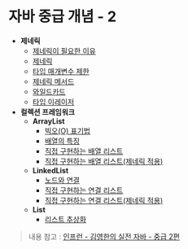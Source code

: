 # 자바 중급 개념 - 2

- **제네릭**
  - [제네릭이 필요한 이유](https://github.com/genesis12345678/TIL/blob/main/Java/mid_2/generic/Reason.md)
  - [제네릭](https://github.com/genesis12345678/TIL/blob/main/Java/mid_2/generic/%EC%A0%81%EC%9A%A9.md)
  - [타입 매개변수 제한](https://github.com/genesis12345678/TIL/blob/main/Java/mid_2/generic/%EC%A0%9C%ED%95%9C.md)
  - [제네릭 메서드](https://github.com/genesis12345678/TIL/blob/main/Java/mid_2/generic/%EB%A9%94%EC%84%9C%EB%93%9C.md)
  - [와일드카드](https://github.com/genesis12345678/TIL/blob/main/Java/mid_2/generic/%EC%99%80%EC%9D%BC%EB%93%9C%EC%B9%B4%EB%93%9C.md)
  - [타입 이레이저](https://github.com/genesis12345678/TIL/blob/main/Java/mid_2/generic/%EC%9D%B4%EB%A0%88%EC%9D%B4%EC%A0%80.md)
- **컬렉션 프레임워크**
  - **ArrayList**
    - [빅오(O) 표기법](https://github.com/genesis12345678/TIL/blob/main/Java/mid_2/jcf/arraylist/BigO.md)
    - [배열의 특징](https://github.com/genesis12345678/TIL/blob/main/Java/mid_2/jcf/arraylist/%EB%B0%B0%EC%97%B4%ED%8A%B9%EC%A7%95.md)
    - [직접 구현하는 배열 리스트](https://github.com/genesis12345678/TIL/blob/main/Java/mid_2/jcf/arraylist/ArrayList.md)
    - [직접 구현하는 배열 리스트(제네릭 적용)](https://github.com/genesis12345678/TIL/blob/main/Java/mid_2/jcf/arraylist/Generic.md)
  - **LinkedList**
    - [노드와 연결](https://github.com/genesis12345678/TIL/blob/main/Java/mid_2/jcf/linkedlist/Node.md)
    - [직접 구현하는 연결 리스트](https://github.com/genesis12345678/TIL/blob/main/Java/mid_2/jcf/linkedlist/LinkedList.md)
    - [직접 구현하는 연결 리스트(제네릭 적용)](https://github.com/genesis12345678/TIL/blob/main/Java/mid_2/jcf/linkedlist/Generic.md)
  - **List**
    - [리스트 추상화]()

> 내용 참고 : [인프런 - 김영한의 실전 자바 - 중급 2편](https://www.inflearn.com/course/%EA%B9%80%EC%98%81%ED%95%9C%EC%9D%98-%EC%8B%A4%EC%A0%84-%EC%9E%90%EB%B0%94-%EC%A4%91%EA%B8%89-2/dashboard)